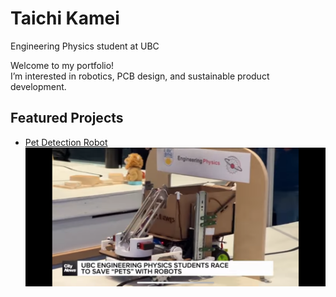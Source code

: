 # Taichi Kamei
Engineering Physics student at UBC  

Welcome to my portfolio!  
I’m interested in robotics, PCB design, and sustainable product development.

## Featured Projects
- [Pet Detection Robot](project1.md)
![Robot Photo](/_assets/IMG_5750.png)
